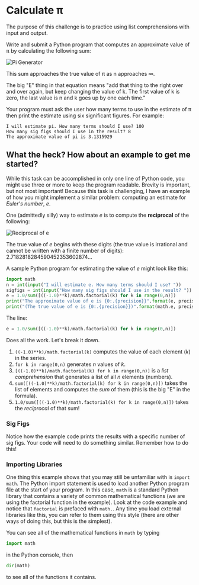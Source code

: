 # Calculate &pi;

The purpose of this challenge is to practice using list comprehensions with input and output.

Write and submit a Python program that computes an approximate value of &pi; by calculating
the following sum:

![Pi Generator](http://www.texrendr.com/cgi-bin/mathtex.cgi?\%5Cpi%20%3D%204%20%5Cleft(1-%5Cfrac%7B1%7D%7B3%7D%2B%5Cfrac%7B1%7D%7B5%7D-%5Cfrac%7B1%7D%7B7%7D%20%2B%20%5Ccdots%20%20%2B%5Cfrac%7B(-1)%5En%7D%7B2n%2B1%7D%5Cright)%20%3D%204%20%5Csum_%7Bk%3D0%7D%5En%20%5Cfrac%7B(-1)%5Ek%7D%7B2k%2B1%7D)

<!-- $$\pi = 4 \left(1-\frac{1}{3}+\frac{1}{5}-\frac{1}{7} + \cdots  +\frac{(-1)^n}{2n+1}\right) = 4 \sum_{k=0}^n \frac{(-1)^k}{2k+1}$$ -->
            
This sum approaches the true value of &pi; as n approaches &infin;.

The big "E" thing in that equation means "add that thing to the right over and over again, but keep
changing the value of k. The first value of k is zero, the last value is n and k goes up by one each time."

Your program must ask the user how many terms to use in the estimate of &pi; then print the estimate
using six significant figures. For example:


```
I will estimate pi. How many terms should I use? 100
How many sig figs should I use in the result? 8
The approximate value of pi is 3.1315929
```

## What the heck? How about an example to get me started?

While this task can be accomplished in only one line of Python code, you might use three or more to keep
the program readable. Brevity is important, but not most important! Because this task is challenging, 
I have an example of how you might implement a similar problem: computing an estimate for *Euler's
number*, *e*. 

One (admittedly silly) way to estimate *e* is to compute the **reciprocal** of the following:

![Reciprocal of e](http://www.texrendr.com/cgi-bin/mathtex.cgi?\p_n%20%3D%201-%5Cfrac%7B1%7D%7B1!%7D%2B%5Cfrac%7B1%7D%7B2!%7D-%5Cfrac%7B1%7D%7B3!%7D%2B%5Ccdots%2B%5Cfrac%7B(-1)%5En%7D%7Bn!%7D%20%3D%20%5Csum_%7Bk%20%3D%200%7D%5En%20%5Cfrac%7B(-1)%5Ek%7D%7Bk!%7D)

<!-- $$p_n = 1-\frac{1}{1!}+\frac{1}{2!}-\frac{1}{3!}+\cdots+\frac{(-1)^n}{n!} = \sum_{k = 0}^n \frac{(-1)^k}{k!}$$ -->

The true value of *e* begins with these digits (the true value is irrational and cannot be written with
a finite number of digits): 2.7182818284590452353602874...

A sample Python program for estimating the value of <em>e</em> might look like this:
```python 
import math
n = int(input("I will estimate e. How many terms should I use? "))
sigfigs = int(input("How many sig figs should I use in the result? "))
e = 1.0/sum([((-1.0)**k)/math.factorial(k) for k in range(0,n)])
print("The approximate value of e is {0:.{precision}}".format(e, precision=sigfigs))
print("(The true value of e is {0:.{precision}})".format(math.e, precision=sigfigs))
```

The line:

```python
e = 1.0/sum([((-1.0)**k)/math.factorial(k) for k in range(0,n)])
```

Does all the work. Let's break it down.

1. ```((-1.0)**k)/math.factorial(k)``` computes the value of each element (*k*) in the series.
2. ```for k in range(0,n)``` generates *n* values of *k*.
3. ```[((-1.0)**k)/math.factorial(k) for k in range(0,n)]``` is a *list comprehension* that 
   generates a list of all *n* elements (numbers).
4. ```sum([((-1.0)**k)/math.factorial(k) for k in range(0,n)])``` takes the list of elements
   and computes the *sum* of them (this is the big "E" in the formula).
5. ```1.0/sum([((-1.0)**k)/math.factorial(k) for k in range(0,n)])``` takes the *reciprocal* of
   that sum!

### Sig Figs

Notice how the example code prints the results with a specific number of sig figs. Your code
will need to do something similar. Remember how to do this!

### Importing Libraries

One thing this example shows that you may still be unfamiliar with is ```import math```. 
The Python import statement is used to load another Python program file at the 
start of your program. In this case, ```math``` is a standard Python
library that contains a variety of common mathematical functions (we are using the factorial function
in the example).
Look at the code example and notice that ```factorial``` is prefaced with ```math.```.
Any time you load external libraries like this, you can refer to them using this style (there are other
ways of doing this, but this is the simplest). 

You can see all of the mathematical functions in <code class="prettyprint">math</code> by typing
```python
import math
```
in the Python console, then 
```python
dir(math)
```
to see all of the functions it contains.

